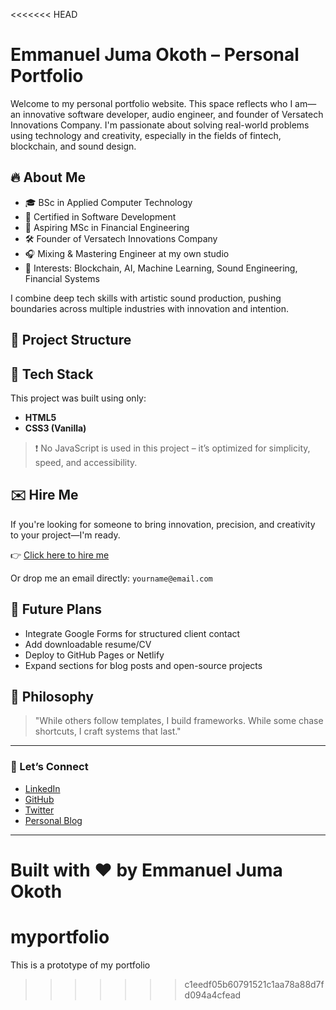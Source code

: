<<<<<<< HEAD
# Emmanuel Juma Okoth – Personal Portfolio

Welcome to my personal portfolio website. This space reflects who I am—an innovative software developer, audio engineer, and founder of Versatech Innovations Company. I'm passionate about solving real-world problems using technology and creativity, especially in the fields of fintech, blockchain, and sound design.

## 🔥 About Me

- 🎓 BSc in Applied Computer Technology
- 📜 Certified in Software Development
- 🎯 Aspiring MSc in Financial Engineering
- 🛠️ Founder of Versatech Innovations Company
- 🎧 Mixing & Mastering Engineer at my own studio
- 🧠 Interests: Blockchain, AI, Machine Learning, Sound Engineering, Financial Systems

I combine deep tech skills with artistic sound production, pushing boundaries across multiple industries with innovation and intention.

## 📁 Project Structure


## 🎨 Tech Stack

This project was built using only:

- **HTML5**
- **CSS3 (Vanilla)**

> ❗ No JavaScript is used in this project – it’s optimized for simplicity, speed, and accessibility.

## ✉️ Hire Me

If you're looking for someone to bring innovation, precision, and creativity to your project—I'm ready.

👉 [Click here to hire me](mailto:yourname@email.com)

Or drop me an email directly: `yourname@email.com`

## 🚀 Future Plans

- Integrate Google Forms for structured client contact
- Add downloadable resume/CV
- Deploy to GitHub Pages or Netlify
- Expand sections for blog posts and open-source projects

## 🧠 Philosophy

> "While others follow templates, I build frameworks. While some chase shortcuts, I craft systems that last."

---

### 💼 Let’s Connect

- [LinkedIn](#)
- [GitHub](#)
- [Twitter](#)
- [Personal Blog](#)

---

Built with ❤️ by Emmanuel Juma Okoth
=======
# myportfolio
This is a prototype of my portfolio
>>>>>>> c1eedf05b60791521c1aa78a88d7fd094a4cfead
